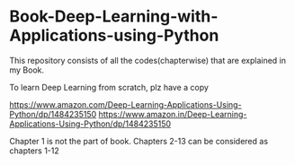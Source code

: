 
# Book-Deep-Learning-with-Applications-using-Python
This repository consists of all the codes(chapterwise) that are explained in my Book.

To learn Deep Learning from scratch, plz have a copy

https://www.amazon.com/Deep-Learning-Applications-Using-Python/dp/1484235150
https://www.amazon.in/Deep-Learning-Applications-Using-Python/dp/1484235150

Chapter 1 is not the part of book.  Chapters 2-13 can be considered as chapters 1-12
